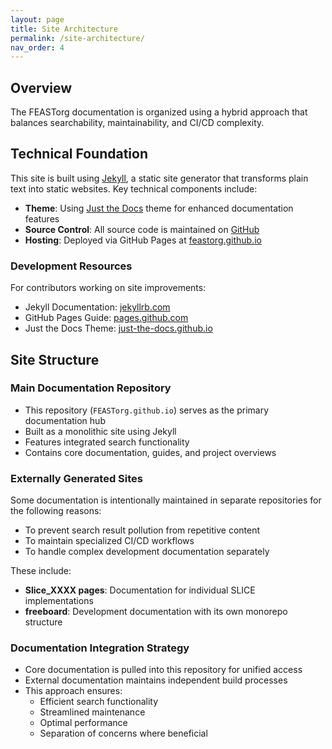 ```yaml
---
layout: page
title: Site Architecture
permalink: /site-architecture/
nav_order: 4
---
```


## Overview

The FEASTorg documentation is organized using a hybrid approach that balances searchability, maintainability, and CI/CD complexity.

## Technical Foundation

This site is built using [Jekyll](https://jekyllrb.com/), a static site generator that transforms plain text into static websites. Key technical components include:

- **Theme**: Using [Just the Docs](https://just-the-docs.github.io/just-the-docs/) theme for enhanced documentation features
- **Source Control**: All source code is maintained on [GitHub](https://github.com/FEASTorg)
- **Hosting**: Deployed via GitHub Pages at [feastorg.github.io](https://feastorg.github.io)

### Development Resources

For contributors working on site improvements:

- Jekyll Documentation: [jekyllrb.com](https://jekyllrb.com/)
- GitHub Pages Guide: [pages.github.com](https://pages.github.com/)
- Just the Docs Theme: [just-the-docs.github.io](https://just-the-docs.github.io/just-the-docs/)

## Site Structure

### Main Documentation Repository

- This repository (`FEASTorg.github.io`) serves as the primary documentation hub
- Built as a monolithic site using Jekyll
- Features integrated search functionality
- Contains core documentation, guides, and project overviews

### Externally Generated Sites

Some documentation is intentionally maintained in separate repositories for the following reasons:

- To prevent search result pollution from repetitive content
- To maintain specialized CI/CD workflows
- To handle complex development documentation separately

These include:

- **Slice_XXXX pages**: Documentation for individual SLICE implementations
- **freeboard**: Development documentation with its own monorepo structure

### Documentation Integration Strategy

- Core documentation is pulled into this repository for unified access
- External documentation maintains independent build processes
- This approach ensures:
  - Efficient search functionality
  - Streamlined maintenance
  - Optimal performance
  - Separation of concerns where beneficial
